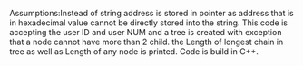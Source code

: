 Assumptions:Instead of string address is stored in pointer as address that is in hexadecimal value cannot be directly stored into the string.
This code is accepting the user ID and user NUM and a tree is created with exception that a node cannot have more than 2 child. the Length of longest chain in tree as well as Length of any node is printed.
Code is build in C++.

